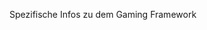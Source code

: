 <!--META {"title":"NodeRED Gaming Framework","tags":["showcase"],"createDate":null,"updateDate":1489755128776} -->
Spezifische Infos zu dem Gaming Framework